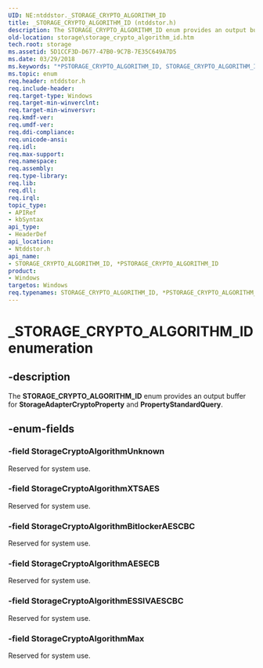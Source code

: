```yaml
---
UID: NE:ntddstor._STORAGE_CRYPTO_ALGORITHM_ID
title: _STORAGE_CRYPTO_ALGORITHM_ID (ntddstor.h)
description: The STORAGE_CRYPTO_ALGORITHM_ID enum provides an output buffer for StorageAdapterCryptoProperty and PropertyStandardQuery.
old-location: storage\storage_crypto_algorithm_id.htm
tech.root: storage
ms.assetid: 5D1CCF3D-D677-47B0-9C7B-7E35C649A7D5
ms.date: 03/29/2018
ms.keywords: "*PSTORAGE_CRYPTO_ALGORITHM_ID, STORAGE_CRYPTO_ALGORITHM_ID, STORAGE_CRYPTO_ALGORITHM_ID enumeration [Storage Devices], STORAGE_CRYPTO_ALGORITHM_ID,*PSTORAGE_CRYPTO_ALGORITHM_ID, STORAGE_CRYPTO_ALGORITHM_ID,*PSTORAGE_CRYPTO_ALGORITHM_ID enumeration [Storage Devices], StorageCryptoAlgorithmAESECB, StorageCryptoAlgorithmBitlockerAESCBC, StorageCryptoAlgorithmESSIVAESCBC, StorageCryptoAlgorithmMax, StorageCryptoAlgorithmUnknown, StorageCryptoAlgorithmXTSAES, _STORAGE_CRYPTO_ALGORITHM_ID, ntddstor/STORAGE_CRYPTO_ALGORITHM_ID, ntddstor/StorageCryptoAlgorithmAESECB, ntddstor/StorageCryptoAlgorithmBitlockerAESCBC, ntddstor/StorageCryptoAlgorithmESSIVAESCBC, ntddstor/StorageCryptoAlgorithmMax, ntddstor/StorageCryptoAlgorithmUnknown, ntddstor/StorageCryptoAlgorithmXTSAES, storage.storage_crypto_algorithm_id"
ms.topic: enum
req.header: ntddstor.h
req.include-header: 
req.target-type: Windows
req.target-min-winverclnt: 
req.target-min-winversvr: 
req.kmdf-ver: 
req.umdf-ver: 
req.ddi-compliance: 
req.unicode-ansi: 
req.idl: 
req.max-support: 
req.namespace: 
req.assembly: 
req.type-library: 
req.lib: 
req.dll: 
req.irql: 
topic_type:
- APIRef
- kbSyntax
api_type:
- HeaderDef
api_location:
- Ntddstor.h
api_name:
- STORAGE_CRYPTO_ALGORITHM_ID, *PSTORAGE_CRYPTO_ALGORITHM_ID
product:
- Windows
targetos: Windows
req.typenames: STORAGE_CRYPTO_ALGORITHM_ID, *PSTORAGE_CRYPTO_ALGORITHM_ID
---
```


# _STORAGE_CRYPTO_ALGORITHM_ID enumeration


## -description


The <b>STORAGE_CRYPTO_ALGORITHM_ID</b> enum provides an output buffer for <b>StorageAdapterCryptoProperty</b> and <b>PropertyStandardQuery</b>.


## -enum-fields




### -field StorageCryptoAlgorithmUnknown

Reserved for system use.


### -field StorageCryptoAlgorithmXTSAES

Reserved for system use.


### -field StorageCryptoAlgorithmBitlockerAESCBC

Reserved for system use.


### -field StorageCryptoAlgorithmAESECB

Reserved for system use.


### -field StorageCryptoAlgorithmESSIVAESCBC

Reserved for system use.


### -field StorageCryptoAlgorithmMax

Reserved for system use.

